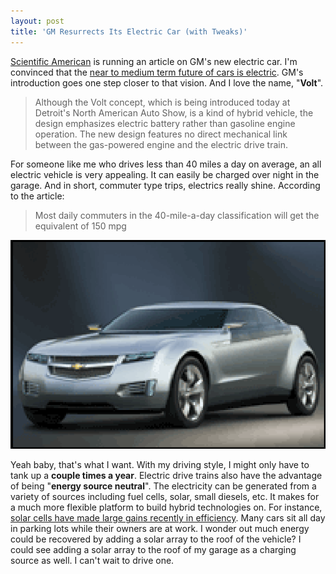 ```yaml
---
layout: post  
title: 'GM Resurrects Its Electric Car (with Tweaks)'
---
```

[Scientific American](http://www.sciam.com/article.cfm?chanID=sa004&articleID=EE568144-E7F2-99DF-313C5C52D14CAD32) is running an article on GM's new electric car. I'm convinced that the [near to medium term future of cars is electric](/blog?bloget_mode=View&bloget_item=18dd72fd-0854-41c0-a603-7d2379421129). GM's introduction goes one step closer to that vision. And I love the name, "**Volt**".

> Although the Volt concept, which is being introduced today at Detroit's North American Auto Show, is a kind of hybrid vehicle, the design emphasizes electric battery rather than gasoline engine operation. The new design features no direct mechanical link between the gas-powered engine and the electric drive train.

For someone like me who drives less than 40 miles a day on average, an all electric vehicle is very appealing. It can easily be charged over night in the garage. And in short, commuter type trips, electrics really shine. According to the article:

> Most daily commuters in the 40-mile-a-day classification will get the equivalent of 150 mpg

![Chevy Volt concept vehicle](/cdn/images/blog/WindowsLiveWriter/GMResurrectsItsElectricCarwithTweaks_80B8/chevyvolt.png) 

Yeah baby, that's what I want. With my driving style, I might only have to tank up a **couple times a year**. Electric drive trains also have the advantage of being "**energy source neutral**". The electricity can be generated from a variety of sources including fuel cells, solar, small diesels, etc. It makes for a much more flexible platform to build hybrid technologies on. For instance, [solar cells have made large gains recently in efficiency](http://www.energy.gov/news/4503.htm). Many cars sit all day in parking lots while their owners are at work. I wonder out much energy could be recovered by adding a solar array to the roof of the vehicle? I could see adding a solar array to the roof of my garage as a charging source as well. I can't wait to drive one.
